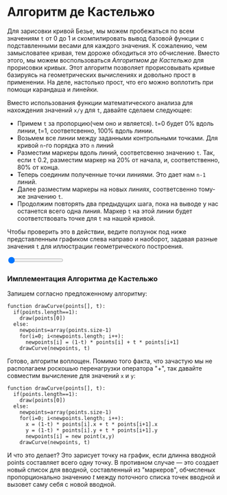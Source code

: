 # Алгоритм де Кастельжо

Для зарисовки кривой Безье, мы можем пробежаться по всем значениям `t` от 0 до 1 и скомпилировать вывод базовой функции с подставленными весами для каждого значения. К сожалению, чем замысловатее кривая, тем дороже обходиться это обчисление. Вместо этого, мы можем воспользоваться *Алгоритмом де Кастельжо* для прорисовки кривых. Этот алгоритм позволяет прорисовывать кривые базируясь на геометрических вычислениях и довольно прост в применении. На деле, настолько прост, что его можно воплотить при помощи карандаша и линейки.

Вместо использования функции математического анализа для нахождения значений `x/y` для `t`, давайте сделаем следующее: 

- Примем `t` за пропорцию(чем оно и является). t=0 будет 0% вдоль линии, t=1, соответсвенно, 100% вдоль линии.
- Возьмем все линии между заданными контрольными точками. Для кривой `n`-го порядка это `n` линий
- Разместим маркеры вдоль линий, соответсвенно значению `t`. Так, если `t` 0.2, разместим маркер на 20% от начала, и, соответственно, 80% от конца.
- Теперь соединим полученные точки линиями. Это дает нам `n-1` линий.
- Далее разместим маркеры на новых линиях, соответсвенно тому-же значению `t`.   
- Продолжим повторять два предыдущих шага, пока на выводе у нас останется всего одна линия. Маркер `t` на этой линии будет соответствовать точке для `t` на нашей кривой.

Чтобы проверить это в действии, ведите ползунок под ниже представленным графиком слева направо и наоборот, задавая разные значения `t` для иллюстрации геометрического построения.

<graphics-element title="Прохождение кривой с использованием алгоритма де Кастельжо" src="./decasteljau.js">
  <input type="range" min="0" max="1" step="0.01" value="0" class="slide-control">
</graphics-element>

<div class="howtocode">

### Имплементация Алгоритма де Кастельжо

Запишем согласно предложенному алгоритму:

```
function drawCurve(points[], t):
  if(points.length==1):
    draw(points[0])
  else:
    newpoints=array(points.size-1)
    for(i=0; i<newpoints.length; i++):
      newpoints[i] = (1-t) * points[i] + t * points[i+1]
    drawCurve(newpoints, t)
```

Готово, алгоритм воплощен. Помимо того факта, что зачастую мы не располагаем роскошью перенагрузки оператора "+", так давайте совместим вычисление для значений `x` и `y`:

```
function drawCurve(points[], t):
  if(points.length==1):
    draw(points[0])
  else:
    newpoints=array(points.size-1)
    for(i=0; i<newpoints.length; i++):
      x = (1-t) * points[i].x + t * points[i+1].x
      y = (1-t) * points[i].y + t * points[i+1].y
      newpoints[i] = new point(x,y)
    drawCurve(newpoints, t)
```

И что это делает? Это зарисует точку на график, если длинна вводной points составляет всего одну точку. В противном случае — это создает новый список для вводной, составленный из "маркеров", обчисленых пропорционально значению <i>t</i> между поточного списка точек вводной и вызовет саму себя с новой вводной.

</div>
